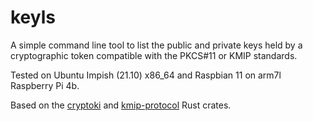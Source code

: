 # keyls

A simple command line tool to list the public and private keys held by a cryptographic token compatible with the PKCS#11 or KMIP standards.

Tested on Ubuntu Impish (21.10) x86_64 and Raspbian 11 on arm7l Raspberry Pi 4b.

Based on the [cryptoki](https://crates.io/crates/cryptoki) and [kmip-protocol](https://crates.io/crates/kmip-protocol) Rust crates.
